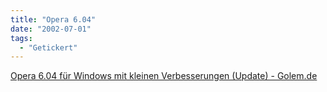 ```yaml
---
title: "Opera 6.04"
date: "2002-07-01"
tags:
  - "Getickert"
---
```


[Opera 6.04 für Windows mit kleinen Verbesserungen (Update) - Golem.de](http://www.golem.de/0207/20571.html)
